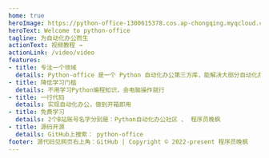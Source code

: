 ```yaml
---
home: true
heroImage: https://python-office-1300615378.cos.ap-chongqing.myqcloud.com/github-nav.jpg
heroText: Welcome to python-office
tagline: 为自动化办公而生
actionText: 视频教程 →
actionLink: /video/video
features:
- title: 专注一个领域
  details: Python-office 是一个 Python 自动化办公第三方库，能解决大部分自动化办公的问题。
- title: 降低学习门槛
  details: 不用学习Python编程知识，会电脑操作就行
- title: 一行代码
  details: 实现自动化办公，做到开箱即用
- title: 免费学习
  details: 2个B站账号名字分别是：Python自动化办公社区 、 程序员晚枫
- title: 源码开源
  details: GitHub上搜索： python-office
footer: 源代码见网页右上角：GitHub | Copyright © 2022-present 程序员晚枫
---
```

